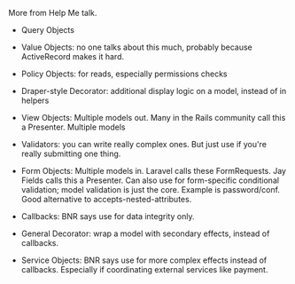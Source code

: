 More from Help Me talk.

- Query Objects
- Value Objects: no one talks about this much, probably because ActiveRecord makes it hard.
- Policy Objects: for reads, especially permissions checks
- Draper-style Decorator: additional display logic on a model, instead of in helpers
- View Objects: Multiple models out. Many in the Rails community call this a Presenter. Multiple models

- Validators: you can write really complex ones. But just use if you're really submitting one thing.
- Form Objects: Multiple models in. Laravel calls these FormRequests. Jay Fields calls this a Presenter. Can also use for form-specific conditional validation; model validation is just the core. Example is password/conf. Good alternative to accepts-nested-attributes.
- Callbacks: BNR says use for data integrity only.
- General Decorator: wrap a model with secondary effects, instead of callbacks.
- Service Objects: BNR says use for more complex effects instead of callbacks. Especially if coordinating external services like payment.

